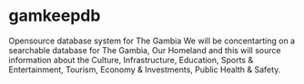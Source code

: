 # gamkeepdb
Opensource database system for The Gambia
We will be concentarting on a searchable database for The Gambia, Our Homeland and this will source information about the Culture, Infrastructure, Education, Sports & Entertainment, Tourism, Economy & Investments, Public Health & Safety.
